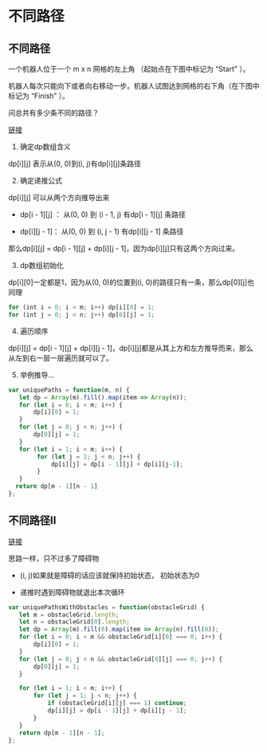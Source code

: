 # 不同路径

## 不同路径  

一个机器人位于一个 m x n 网格的左上角 （起始点在下图中标记为 “Start” ）。

机器人每次只能向下或者向右移动一步。机器人试图达到网格的右下角（在下图中标记为 “Finish” ）。

问总共有多少条不同的路径？  

[链接](https://leetcode.cn/problems/unique-paths/description/)  

1. 确定dp数组含义

dp[i][j] 表示从(0, 0)到(i, j)有dp[i][j]条路径

2. 确定递推公式   

dp[i][j] 可以从两个方向推导出来   

- dp[i - 1][j] ： 从(0, 0) 到 (i - 1, j) 有dp[i - 1][j] 条路径  

- dp[i][j - 1]： 从(0, 0) 到 (i, j - 1) 有dp[i][j - 1] 条路径    

那么dp[i][j] = dp[i - 1][j] + dp[i][j - 1]，因为dp[i][j]只有这两个方向过来。    

3. dp数组初始化   

dp[i][0]一定都是1，因为从(0, 0)的位置到(i, 0)的路径只有一条，那么dp[0][j]也同理   

```js
for (int i = 0; i < m; i++) dp[i][0] = 1;
for (int j = 0; j < n; j++) dp[0][j] = 1;
```

4. 遍历顺序  

dp[i][j] = dp[i - 1][j] + dp[i][j - 1]，dp[i][j]都是从其上方和左方推导而来，那么从左到右一层一层遍历就可以了。   

5. 举例推导...

```js
var uniquePaths = function(m, n) {
   let dp = Array(m).fill().map(item => Array(n));
   for (let i = 0; i < m; i++) {
       dp[i][0] = 1;
   }
   for (let j = 0; j < n; j++) {
       dp[0][j] = 1;
   }
   for (let i = 1; i < m; i++) {
        for (let j = 1; j < n; j++) {
            dp[i][j] = dp[i - 1][j] + dp[i][j-1];
        }
   }
  return dp[m - 1][n - 1]
};
```

## 不同路径II

[链接](https://leetcode.cn/problems/unique-paths-ii/submissions/286584940/)   

思路一样，只不过多了障碍物  

- (i, j)如果就是障碍的话应该就保持初始状态， 初始状态为0  

- 递推时遇到障碍物就退出本次循环   

```js
var uniquePathsWithObstacles = function(obstacleGrid) {
   let m = obstacleGrid.length;
   let n = obstacleGrid[0].length;
   let dp = Array(m).fill(0).map(item => Array(n).fill(0));
   for (let i = 0; i < m && obstacleGrid[i][0] === 0; i++) {
       dp[i][0] = 1;
   }
   for (let j = 0; j < n && obstacleGrid[0][j] === 0; j++) {
       dp[0][j] = 1;
   }

   for (let i = 1; i < m; i++) {
       for (let j = 1; j < n; j++) {
           if (obstacleGrid[i][j] === 1) continue;
           dp[i][j] = dp[i - 1][j] + dp[i][j - 1];
       }
   }
   return dp[m - 1][n - 1];
};
```